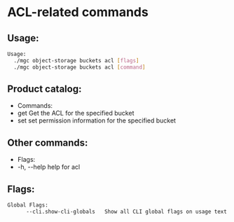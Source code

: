 # ACL-related commands

## Usage:
```bash
Usage:
  ./mgc object-storage buckets acl [flags]
  ./mgc object-storage buckets acl [command]
```

## Product catalog:
- Commands:
- get         Get the ACL for the specified bucket
- set         set permission information for the specified bucket

## Other commands:
- Flags:
- -h, --help   help for acl

## Flags:
```bash
Global Flags:
      --cli.show-cli-globals   Show all CLI global flags on usage text
```

